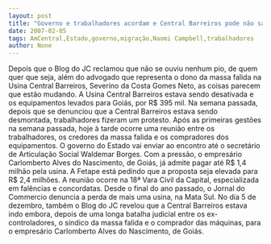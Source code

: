 ```yaml
---
layout: post
title: "Governo e trabalhadores acordam e Central Barreiros pode não sair de graça do Estado"
date: 2007-02-05
tags: AmCentral,Estado,governo,migração,Naomi Campbell,trabalhadores
author: None
---
```

Depois que o Blog do JC reclamou que não se ouviu nenhum pio, de quem quer que seja, além do advogado que representa o dono da massa falida na Usina Central Barreiros, Severino da Costa Gomes Neto, as coisas parecem que estão mudando. A Usina Central Barreiros estava sendo desativada e os equipamentos levados para Goiás, por R$ 395 mil.
Na semana passada, depois que se denunciou que a Central Barreiros estava sendo desmontada, trabalhadores fizeram um protesto.
Após as primeiras gestões na semana passada, hoje à tarde ocorre uma reunião entre os trabalhadores, os credores da massa falida e os compradores dos equipamentos.
O governo do Estado vai enviar ao encontro até o secretário de Articulação Social Waldemar Borges.
Com a pressão, o empresário Carlomberto Alves do Nascimento, de Goiás, já admite pagar até R$ 1,4 milhão pela usina.
A Fetape está pedindo que a proposta seja elevada para R$ 2,4 milhões.
A reunião ocorre na 18ª Vara Civil da Capital, especializada em falências e concordatas. 
Desde o final do ano passado, o Jornal do Commercio denuncia a perda de mais uma usina, na Mata Sul.
No dia 5 de dezembro, também o Blog do JC revelou que a Central Barreiros estava indo embora, depois de uma longa batalha judicial entre os ex-controladores, o síndico da massa falida e o comprador das máquinas, para o empresário Carlomberto Alves do Nascimento, de Goiás.  